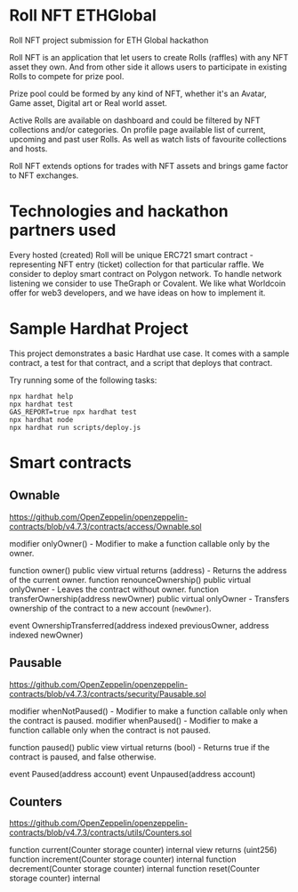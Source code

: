 # Roll NFT ETHGlobal

Roll NFT project submission for ETH Global hackathon

Roll NFT is an application that let users to create Rolls (raffles) with any NFT asset they own.
And from other side it allows users to participate in existing Rolls to compete for prize pool.

Prize pool could be formed by any kind of NFT, whether it's an Avatar, Game asset, Digital art or Real world asset.

Active Rolls are available on dashboard and could be filtered by NFT collections and/or categories.
On profile page available list of current, upcoming and past user Rolls. As well as watch lists of favourite collections and hosts.

Roll NFT extends options for trades with NFT assets and brings game factor to NFT exchanges.

# Technologies and hackathon partners used

Every hosted (created) Roll will be unique ERC721 smart contract - representing NFT entry (ticket) collection for that particular raffle.
We consider to deploy smart contract on Polygon network.
To handle network listening we consider to use TheGraph or Covalent.
We like what Worldcoin offer for web3 developers, and we have ideas on how to implement it.

# Sample Hardhat Project

This project demonstrates a basic Hardhat use case. It comes with a sample contract, a test for that contract, and a script that deploys that contract.

Try running some of the following tasks:

```shell
npx hardhat help
npx hardhat test
GAS_REPORT=true npx hardhat test
npx hardhat node
npx hardhat run scripts/deploy.js
```

# Smart contracts

## Ownable

https://github.com/OpenZeppelin/openzeppelin-contracts/blob/v4.7.3/contracts/access/Ownable.sol

modifier onlyOwner() - Modifier to make a function callable only by the owner.

function owner() public view virtual returns (address) - Returns the address of the current owner.
function renounceOwnership() public virtual onlyOwner - Leaves the contract without owner.
function transferOwnership(address newOwner) public virtual onlyOwner - Transfers ownership of the contract to a new account (`newOwner`).

event OwnershipTransferred(address indexed previousOwner, address indexed newOwner)

## Pausable

https://github.com/OpenZeppelin/openzeppelin-contracts/blob/v4.7.3/contracts/security/Pausable.sol

modifier whenNotPaused() - Modifier to make a function callable only when the contract is paused.
modifier whenPaused() - Modifier to make a function callable only when the contract is not paused.

function paused() public view virtual returns (bool) - Returns true if the contract is paused, and false otherwise.

event Paused(address account)
event Unpaused(address account)

## Counters

https://github.com/OpenZeppelin/openzeppelin-contracts/blob/v4.7.3/contracts/utils/Counters.sol

function current(Counter storage counter) internal view returns (uint256)
function increment(Counter storage counter) internal
function decrement(Counter storage counter) internal
function reset(Counter storage counter) internal